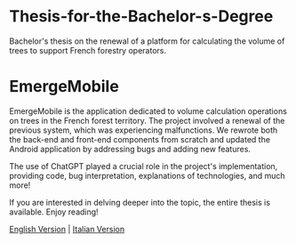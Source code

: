 # Thesis-for-the-Bachelor-s-Degree
Bachelor's thesis on the renewal of a platform for calculating the volume of trees to support French forestry operators.

# EmergeMobile

EmergeMobile is the application dedicated to volume calculation operations on trees in the French forest territory. The project involved a renewal of the previous system, which was experiencing malfunctions. We rewrote both the back-end and front-end components from scratch and updated the Android application by addressing bugs and adding new features.

The use of ChatGPT played a crucial role in the project's implementation, providing code, bug interpretation, explanations of technologies, and much more!

If you are interested in delving deeper into the topic, the entire thesis is available. Enjoy reading!

[English Version](https://github.com/ctrlVnt/Thesis-for-the-Bachelor-s-Degree/tree/main/EN) | [Italian Version](https://github.com/ctrlVnt/Thesis-for-the-Bachelor-s-Degree/tree/main/IT)
